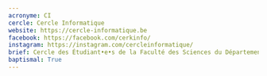 ```yaml
---
acronyme: CI
cercle: Cercle Informatique
website: https://cercle-informatique.be
facebook: https://facebook.com/cerkinfo/
instagram: https://instagram.com/cercleinformatique/
brief: Cercle des Étudiant•e•s de la Faculté des Sciences du Département Informatique
baptismal: True
---
```

